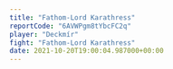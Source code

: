 ```yaml
---
title: "Fathom-Lord Karathress"
reportCode: "6AVWPgm8tYbcFC2q"
player: "Deckmír"
fight: "Fathom-Lord Karathress"
date: 2021-10-20T19:00:04.987000+00:00
---
```

